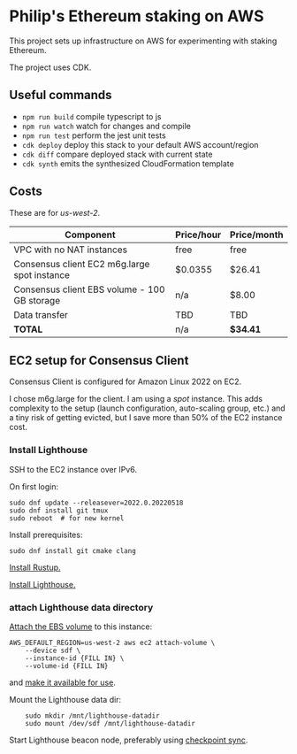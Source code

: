# Philip's Ethereum staking on AWS #

This project sets up infrastructure on AWS for experimenting with staking Ethereum.

The project uses CDK.

## Useful commands

* `npm run build`   compile typescript to js
* `npm run watch`   watch for changes and compile
* `npm run test`    perform the jest unit tests
* `cdk deploy`      deploy this stack to your default AWS account/region
* `cdk diff`        compare deployed stack with current state
* `cdk synth`       emits the synthesized CloudFormation template

## Costs

These are for _us-west-2_.

| Component                                      | Price/hour | Price/month |
|------------------------------------------------| ---------- |-------------|
| VPC with no NAT instances                      | free       | free        |
| Consensus client EC2 m6g.large spot instance   | $0.0355    | $26.41      |
| Consensus client EBS volume - 100 GB storage   | n/a        | $8.00       |
| Data transfer                                  | TBD        | TBD         |
| **TOTAL**                                      | n/a        | **$34.41**  |

## EC2 setup for Consensus Client

Consensus Client is configured for Amazon Linux 2022 on EC2.

I chose m6g.large for the client.
I am using a *spot* instance.
This adds complexity to the setup (launch configuration, auto-scaling group, etc.) and
a tiny risk of getting evicted, but I save more than 50% of the EC2 instance cost.

### Install Lighthouse

SSH to the EC2 instance over IPv6.

On first login:

    sudo dnf update --releasever=2022.0.20220518
    sudo dnf install git tmux
    sudo reboot  # for new kernel

Install prerequisites:

    sudo dnf install git cmake clang

[Install Rustup.](https://rustup.rs/)

[Install Lighthouse.](https://lighthouse-book.sigmaprime.io/installation-source.html)

### attach Lighthouse data directory

[Attach the EBS volume](https://docs.aws.amazon.com/AWSEC2/latest/UserGuide/ebs-attaching-volume.html) to this instance:

    AWS_DEFAULT_REGION=us-west-2 aws ec2 attach-volume \
        --device sdf \
        --instance-id {FILL IN} \
        --volume-id {FILL IN}

and [make it available for use](https://docs.aws.amazon.com/AWSEC2/latest/UserGuide/ebs-using-volumes.html).

Mount the Lighthouse data dir:

        sudo mkdir /mnt/lighthouse-datadir
        sudo mount /dev/sdf /mnt/lighthouse-datadir

Start Lighthouse beacon node, preferably using [checkpoint sync](https://lighthouse-book.sigmaprime.io/checkpoint-sync.html).